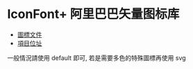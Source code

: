 # IconFont+ 阿里巴巴矢量图标库
- [圖標文件](http://localhost:6006/static/common/plugins/iconfont/demo_index.html)
- [項目位址](https://www.iconfont.cn/manage/index?manage_type=myprojects&projectId=1629149)

一般情況請使用 default 即可, 若是需要多色的特殊圖標再使用 svg
